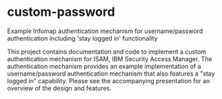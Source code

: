 # custom-password
Example Infomap authentication mechanism for username/password authentication including 'stay logged in' functionality

This project contains documentation and code to implement a custom authentication mechanism for ISAM, IBM Security Access Manager. The authentication mechanism provides an example implementation of a username/password authentication mechanism that also features a "stay logged in" capability.
Please see the accompanying presentation for an overview of the design and features.
